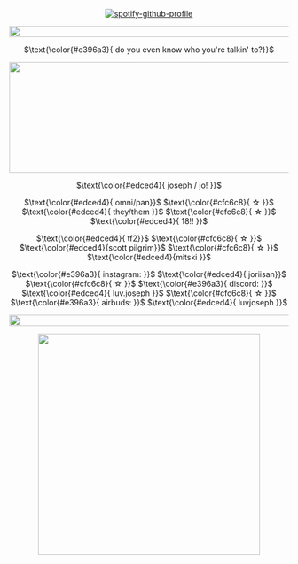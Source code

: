 <p align="center" width="100%"
  
[![spotify-github-profile](https://spotify-github-profile.kittinanx.com/api/view?uid=31wabxkllltqinmwe4icoek2bdem&cover_image=true&theme=novatorem&show_offline=true&background_color=ffffff&interchange=false&bar_color=ed719e&bar_color_cover=false)](https://spotify-github-profile.kittinanx.com/api/view?uid=31wabxkllltqinmwe4icoek2bdem&redirect=true)

</p>

<div align="center">

  <img src="https://i.postimg.cc/fTtdxFLm/division.gif" width="600" height="20">  

  
  $\text{\color{#e396a3}{ do you even know who you're talkin' to?}}$
  
  <img src="https://i.postimg.cc/VL5rzMwg/bwomp.gif" width="600" height="200">  

 $\text{\color{#edced4}{ joseph / jo! }}$

 $\text{\color{#edced4}{ omni/pan}}$ $\text{\color{#cfc6c8}{ ☆ }}$  $\text{\color{#edced4}{ they/them }}$  $\text{\color{#cfc6c8}{ ☆ }}$  $\text{\color{#edced4}{ 18!! }}$

 $\text{\color{#edced4}{ tf2}}$ $\text{\color{#cfc6c8}{ ☆ }}$  $\text{\color{#edced4}{scott pilgrim}}$ $\text{\color{#cfc6c8}{ ☆ }}$  $\text{\color{#edced4}{mitski }}$

$\text{\color{#e396a3}{ instagram: }}$ $\text{\color{#edced4}{ joriisan}}$ $\text{\color{#cfc6c8}{ ☆ }}$ $\text{\color{#e396a3}{ discord: }}$ $\text{\color{#edced4}{ luv.joseph }}$ $\text{\color{#cfc6c8}{ ☆ }}$ $\text{\color{#e396a3}{ airbuds: }}$ $\text{\color{#edced4}{ luvjoseph }}$

  <img src="https://i.postimg.cc/fTtdxFLm/division.gif" width="600" height="20">  
</div>
<div>
<p align="center" >
  <img src="https://i.postimg.cc/zDCqmG4B/image.gif" width="400" height="400">  
</p> 
</div>

